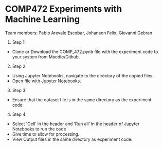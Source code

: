 # COMP472 Experiments with Machine Learning 

Team members: Pablo Arevalo Escobar, Johanson Felix, Giovanni Gebran​

1.  Step 1 
  * Clone or Download the COMP_472.pynb file with the experiment code to your system from Moodle/Github.
2.  Step 2
  * Using Jupyter Notebooks, navigate to the directory of the copied files.
  * Open file with Jupyter Notebooks.
3.  Step 3
  * Ensure that the dataset file is in the same directory as the experiment code.
4.  Step 4
  * Select 'Cell' in the header  and 'Run all' in the header of Jupyter Notebooks to run the code
  * Give time to allow for processing.
  * View Output files in the same directory as experiment code.
